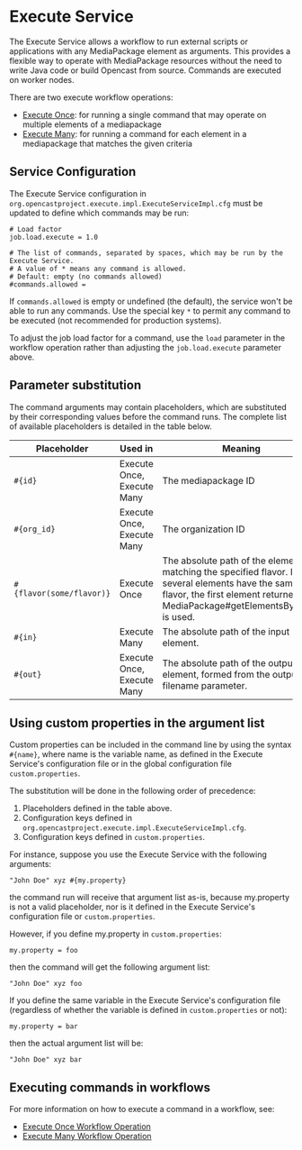 Execute Service
===============

The Execute Service allows a workflow to run external scripts or applications with any MediaPackage element as arguments.
This provides a flexible way to operate with MediaPackage resources without the need to write Java code or build Opencast
from source. Commands are executed on worker nodes.

There are two execute workflow operations:

* [Execute Once](../workflowoperationhandlers/execute-once-woh.md): for running a single command
   that may operate on multiple elements of a mediapackage
* [Execute Many](../workflowoperationhandlers/execute-many-woh.md): for running a command
   for each element in a mediapackage that matches the given criteria

Service Configuration
---------------------

The Execute Service configuration in `org.opencastproject.execute.impl.ExecuteServiceImpl.cfg` must be updated to
define which commands may be run:

````
# Load factor
job.load.execute = 1.0

# The list of commands, separated by spaces, which may be run by the Execute Service.
# A value of * means any command is allowed.
# Default: empty (no commands allowed)
#commands.allowed =
````

If `commands.allowed` is empty or undefined (the default), the service won't be able to run any commands.
Use the special key `*` to permit any command to be executed (not recommended for production systems).

To adjust the job load factor for a command, use the `load` parameter in the workflow operation rather than
adjusting the `job.load.execute` parameter above.

## Parameter substitution

The command arguments may contain placeholders, which are substituted by their corresponding values before
the command runs. The complete list of available placeholders is detailed in the table below.

|Placeholder              |Used in     |Meaning                                            |
|-------------------------|------------|---------------------------------------------------|
|`#{id}`                  |Execute Once, Execute Many|The mediapackage ID|
|`#{org_id}`              |Execute Once, Execute Many|The organization ID|
|`#{flavor(some/flavor)}` |Execute Once|The absolute path of the element matching the specified flavor. If several elements have the same flavor, the first element returned by MediaPackage#getElementsByFlavor is used.|
|`#{in}`                  |Execute Many|The absolute path of the input element.|
|`#{out}`                 |Execute Once, Execute Many|The absolute path of the output element, formed from the output-filename parameter.|

## Using custom properties in the argument list

Custom properties can be included in the command line by using the syntax `#{name}`, where name is the variable name,
as defined in the Execute Service's configuration file or in the global configuration file `custom.properties`.

The substitution will be done in the following order of precedence:

1. Placeholders defined in the table above.
2. Configuration keys defined in `org.opencastproject.execute.impl.ExecuteServiceImpl.cfg`.
3. Configuration keys defined in `custom.properties`.

For instance, suppose you use the Execute Service with the following arguments:

    "John Doe" xyz #{my.property}

the command run will receive that argument list as-is, because my.property is not a valid placeholder, nor
is it defined in the Execute Service's configuration file or `custom.properties`.

However, if you define my.property in `custom.properties`:

    my.property = foo

then the command will get the following argument list:

    "John Doe" xyz foo

If you define the same variable in the Execute Service's configuration file (regardless of whether the variable
is defined in `custom.properties` or not):

    my.property = bar

then the actual argument list will be:

    "John Doe" xyz bar

Executing commands in workflows
-------------------------------

For more information on how to execute a command in a workflow, see:

* [Execute Once Workflow Operation](../workflowoperationhandlers/execute-once-woh.md)
* [Execute Many Workflow Operation](../workflowoperationhandlers/execute-many-woh.md)
